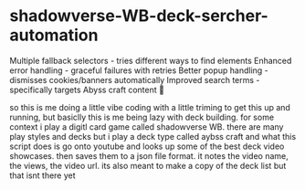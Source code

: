 # shadowverse-WB-deck-sercher-automation
Multiple fallback selectors - tries different ways to find elements Enhanced error handling - graceful failures with retries Better popup handling - dismisses cookies/banners automatically Improved search terms - specifically targets Abyss craft content  🎯


so this is me doing a little vibe coding with a little triming to get this up and running, but basiclly this is me being lazy with deck building. for some context i play a digitl card game called shadowverse WB. there are many play styles and decks but i play a deck type called aybss craft and what this script does is go onto youtube and looks up some of the best deck video showcases. then saves them to a json file format. it notes the video name, the views, the video url. its also meant to make a copy of the deck list but that isnt there yet 
